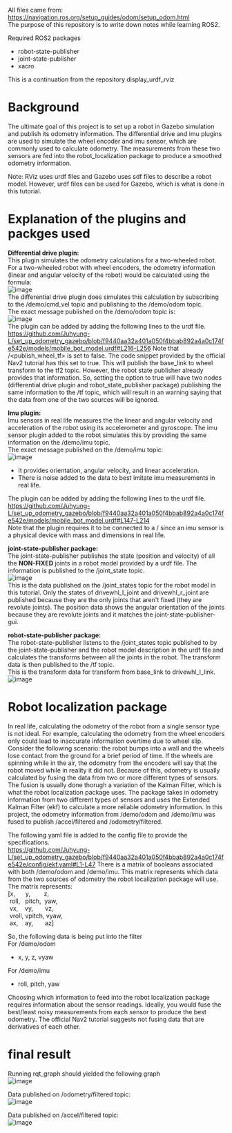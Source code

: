 All files came from:  
https://navigation.ros.org/setup_guides/odom/setup_odom.html  
The purpose of this repository is to write down notes while learning ROS2.  

Required ROS2 packages
- robot-state-publisher
- joint-state-publisher
- xacro

This is a continuation from the repository display_urdf_rviz

# Background
The ultimate goal of this project is to set up a robot in Gazebo simulation and publish its odometry information. The differential drive and imu plugins are used to simulate the wheel encoder and imu sensor, which are commonly used to calculate odometry. The measurements from these two sensors are fed into the robot_localization package to produce a smoothed odometry information.

Note: RViz uses urdf files and Gazebo uses sdf files to describe a robot model. However, urdf files can be used for Gazebo, which is what is done in this tutorial.  

# Explanation of the plugins and packges used
**Differential drive plugin:**  
This plugin simulates the odometry calculations for a two-wheeled robot. For a two-wheeled robot with wheel encoders, the odometry information (linear and angular velocity of the robot) would be calculated using the formula:  
![image](https://user-images.githubusercontent.com/102873080/235415384-30234f02-da1a-4eac-aa85-c2c84b34ef9c.png)  
The differential drive plugin does simulates this calculation by subscribing to the /demo/cmd_vel topic and publishing to the /demo/odom topic.  
The exact message published on the /demo/odom topic is:  
![image](https://user-images.githubusercontent.com/102873080/235417061-fcad4831-3ad2-43b5-9883-e5cb1c092cd2.png)  
The plugin can be added by adding the following lines to the urdf file.  
https://github.com/Juhyung-L/set_up_odometry_gazebo/blob/f9440aa32a401a050f4bbab892a4a0c174fe542e/models/mobile_bot_model.urdf#L216-L256
Note that /<publish_wheel_tf> is set to false. The code snippet provided by the official Nav2 tutorial has this set to true. This will publish the base_link to wheel transform to the tf2 topic. However, the robot state publisher already provides that information. So, setting the option to true will have two nodes (differential drive plugin and robot_state_publisher package) publishing the same information to the /tf topic, which will result in an warning saying that the data from one of the two sources will be ignored.  

**Imu plugin:**  
Imu sensors in real life measures the the linear and angular velocity and acceleration of the robot using its accelerometer and gyroscope. The imu sensor plugin added to the robot simulates this by providing the same information on the /demo/imu topic.  
The exact message published on the /demo/imu topic:  
![image](https://user-images.githubusercontent.com/102873080/235417222-ef8c4b88-e751-457c-be6f-d6da89a8315f.png)  
- It provides orientation, angular velocity, and linear acceleration.
- There is noise added to the data to best imitate imu measurements in real life.

The plugin can be added by adding the following lines to the urdf file.
https://github.com/Juhyung-L/set_up_odometry_gazebo/blob/f9440aa32a401a050f4bbab892a4a0c174fe542e/models/mobile_bot_model.urdf#L147-L214  
Note that the plugin requires it to be connected to a /<link/> since an imu sensor is a physical device with mass and dimensions in real life.

**joint-state-publisher package:**  
The joint-state-publisher publishes the state (position and velocity) of all the **NON-FIXED** joints in a robot model provided by a urdf file. The information is published to the /joint_state topic.  
![image](https://user-images.githubusercontent.com/102873080/235418386-10c632fd-c202-4735-9243-31e073273610.png)  
This is the data published on the /joint_states topic for the robot model in this tutorial. Only the states of drivewhl_l_joint and drivewhl_r_joint are published because they are the only joints that aren't fixed (they are revolute joints). The position data shows the angular orientation of the joints because they are revolute joints and it matches the joint-state-publisher-gui.

**robot-state-publisher package:**  
The robot-state-publisher listens to the /joint_states topic published to by the joint-state-publisher and the robot model description in the urdf file and calculates the transforms between all the joints in the robot. The transform data is then published to the /tf topic.  
This is the transform data for transform from base_link to drivewhl_l_link.  
![image](https://user-images.githubusercontent.com/102873080/235418943-5c8f095a-5a96-4e31-8d22-7e194483838c.png)  

# Robot localization package
In real life, calculating the odometry of the robot from a single sensor type is not ideal. For example, calculating the odometry from the wheel encoders only could lead to inaccurate information overtime due to wheel slip. Consider the following scenario: the robot bumps into a wall and the wheels lose contact from the ground for a brief period of time. If the wheels are spinning while in the air, the odometry from the encoders will say that the robot moved while in reality it did not. Because of this, odometry is usually calculated by fusing the data from two or more different types of sensors. The fusion is usually done thorugh a variation of the Kalman Filter, which is what the robot localization package uses. The package takes in odometry information from two different types of sensors and uses the Extended Kalman Filter (ekf) to calculate a more reliable odometry information. In this project, the odometry information from /demo/odom and /demo/imu was fused to publish /accel/filtered and /odometry/filtered.  

The following yaml file is added to the config file to provide the specifications.  
https://github.com/Juhyung-L/set_up_odometry_gazebo/blob/f9440aa32a401a050f4bbab892a4a0c174fe542e/config/ekf.yaml#L1-L47
There is a matrix of booleans associated with both /demo/odom and /demo/imu. This matrix represents which data from the two sources of odometry the robot localization package will use.  
The matrix represents:  
[x,&nbsp;&nbsp;&nbsp;&nbsp;&nbsp;&nbsp;y,&nbsp;&nbsp;&nbsp;&nbsp;&nbsp;&nbsp;&nbsp;&nbsp;z,  
&nbsp;roll,&nbsp;&nbsp;&nbsp;pitch,&nbsp;&nbsp;yaw,  
&nbsp;vx,&nbsp;&nbsp;&nbsp;&nbsp;vy,&nbsp;&nbsp;&nbsp;&nbsp;&nbsp;&nbsp;&nbsp;vz,  
&nbsp;vroll,&nbsp;vpitch,&nbsp;vyaw,  
&nbsp;ax,&nbsp;&nbsp;&nbsp;&nbsp;ay,&nbsp;&nbsp;&nbsp;&nbsp;&nbsp;&nbsp;&nbsp;az]  

So, the following data is being put into the filter  
For /demo/odom
- x, y, z, vyaw

For /demo/imu
- roll, pitch, yaw  

Choosing which information to feed into the robot localization package requires information about the sensor readings. Ideally, you would fuse the best/least noisy measurements from each sensor to produce the best odometry. The official Nav2 tutorial suggests not fusing data that are derivatives of each other.

# final result
Running rqt_graph should yielded the following graph  
![image](https://user-images.githubusercontent.com/102873080/235422210-7bad34ce-967c-4ff5-ad52-9c2abace92ab.png)  

Data published on /odometry/filtered topic:  
![image](https://user-images.githubusercontent.com/102873080/235422571-793cd521-4f11-4b8c-bf9a-1eb99b718c1f.png)  

Data published on /accel/filtered topic:  
![image](https://user-images.githubusercontent.com/102873080/235422480-22c3f82f-ffa5-455a-b078-c24c8a1f250a.png)  










